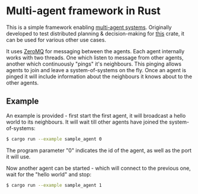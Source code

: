 
# Multi-agent framework in Rust

This is a simple framework enabling [multi-agent systems](https://en.wikipedia.org/wiki/Multi-agent_system). Originally
developed to test distributed planning & decision-making for [this](https://github.com/tmetsch/rusty_planner) crate, it
can be used for various other use cases.

It uses [ZeroMQ](https://zeromq.org/) for messaging between the agents. Each agent internally works with two threads. 
One which listen to message from other agents, another which continuously "pings" it's neighbours. This pinging allows 
agents to join and leave a system-of-systems on the fly. Once an agent is pinged it will include information about the 
neighbours it knows about to the other agents.

## Example 

An example is provided - first start the first agent, it will broadcast a hello world to its neighbours. It will wait 
till other agents have joined the system-of-systems:

```bash
$ cargo run --example sample_agent 0
```

The program parameter "0" indicates the id of the agent, as well as the port it will use.

Now another agent can be started - which will connect to the previous one, wait for the "hello world" and stop:

```bash
$ cargo run --example sample_agent 1
```
